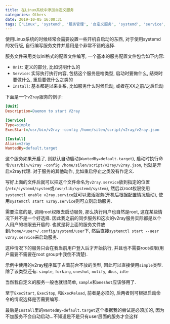 ```yaml
---
title: 在Linux系统中添加自定义服务
categories: Others
date: 2019-10-05 16:00:31
tags: ['Linux', 'systemd', '服务管理', '自定义服务', 'systemd', 'service', 'Linux']
---
```


使用Linux系统的时候经常会需要设置一些开机自启动的东西, 对于使用systemd的发行版, 自行编写服务文件并启用是个非常不错的选择.

<!-- 摘要部分 -->
<!-- more -->

服务文件采用类似ini格式的配置文件编写, 一个基本的服务配置文件包含如下内容:

- `Unit`: 定义的部分, 比如说明什么的
- `Service`: 实际执行执行内容, 包括这个服务是啥类型, 启动时要做什么, 结束时要做什么, 重启要做什么之类的
- `Install`: 基本都是以来关系, 比如服务什么时候启动, 或者在XX之前/之后启动

下面是一个v2ray服务的例子:

```ini
[Unit]
Description=Daemon to start V2ray

[Service]
Type=simple
ExecStart=/usr/bin/v2ray -config /home/silen/script/v2ray/v2ray.json

[Install]
Alias=v2ray
WantedBy=default.target
```

这个服务如果开启了, 则默认自动启动(`WantedBy=default.target`), 启动时执行命令`/usr/bin/v2ray -config /home/silen/script/v2ray/v2ray.json`, 也就是开启v2ray代理. 对于服务的其他动作, 比如重启停止之类没有作定义.

写好上面的文件后就可以把这个文件命名为`v2ray.service`放到指定的位置(`/etc/systemd/system`或`/usr/lib/systemd/system`), 然后以root权限使用`systemctl enable v2ray.service`就可以激活服务(开机后根据配置情况启动), 使用`systemctl start v2ray.service`则可立刻启动服务.

需要注意的是, 调用root权限去启动服务, 那么执行用户也自然是root, 这在某些情况下并不是一个好选择. 因此我之前的同步服务和这次的v2ray服务实际都是以个人用户的权限去开启的. 也就是将上面的服务文件放到`/home/<user>/.config/systemd/user`下, 然后直接`systemctl start --uesr v2ray.service`来启动服务.

这种情况下的服务只会在我当前用户登入后才开始执行, 并且也不需要root权限(用户需要不需要在root group中我倒不清楚).

示例中使用的v2ray程序属于占着前台不放的类型, 因此可以直接使用`simple`类型. 除了该类型还有: `simple`, `forking`, `oneshot`, `notify`, `dbus`, `idle`

当然我自定义的服务一般也就很简单, `sample`和`oneshot`应该够用了.

至于`ExecStart`, `ExecStop`, 和`ExecReload`, 前者是必须的, 后两者则可根据启动命令的情况选择是否需要编写.

最后是`Install`里的`WantedBy=default.target`这个根据我的尝试是必须加的, 因为不加服务不会自动启动...不知道是不是只有user层面的服务才会这样
